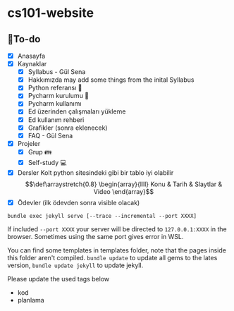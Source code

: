 # cs101-website

## :memo:To-do 
- [x] Anasayfa
- [x] Kaynaklar
    - [x] Syllabus - Gül Sena
    - [x] Hakkımızda
        may add some things from the inital Syllabus
    - [x] Python referansı :snake: 
    - [x] Pycharm kurulumu :snake: 
    - [x] Pycharm kullanımı
    - [x] Ed üzerinden çalışmaları yükleme
    - [x] Ed kullanım rehberi
    - [x] Grafikler (sonra eklenecek)
    - [x] FAQ - Gül Sena
- [x] Projeler
    - [x] Grup :family:
    - [x] Self-study :computer:
- [x] Dersler
    Kolt python sitesindeki gibi bir tablo iyi olabilir
$$\def\arraystretch{0.8} \begin{array}{llll} Konu & Tarih & Slaytlar & Video \end{array}$$
- [x] Ödevler (ilk ödevden sonra visible olacak)

`bundle exec jekyll serve [--trace --incremental --port XXXX]`

If included `--port XXXX` your server will be directed to `127.0.0.1:XXXX` in the browser. Sometimes using the same port gives error in WSL.

You can find some templates in templates folder, note that the pages inside this folder aren't compiled.
`bundle update` to update all gems to the lates version, `bundle update jekyll` to update jekyll.

Please update the used tags below
- kod
- planlama